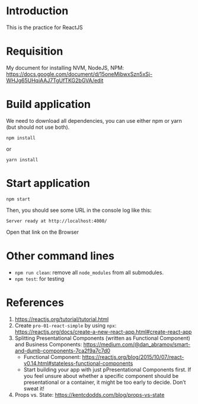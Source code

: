 # Introduction
This is the practice for ReactJS

# Requisition
My document for installing NVM, NodeJS, NPM: 
https://docs.google.com/document/d/15oneMibwxSzn5xSj-WHJg65UHqiAAJ7TgUfTKG2bGVA/edit

# Build application

We need to download all dependencies, you can use either npm or yarn (but should not use both).
```
npm install 
```
or
```
yarn install 
``` 

# Start application
```
npm start
```
Then, you should see some URL in the console log like this:
```
Server ready at http://localhost:4000/ 
```
Open that link on the Browser

# Other command lines
- `npm run clean`: remove all `node_modules` from all submodules.
- `npm test`: for testing

# References
1. https://reactjs.org/tutorial/tutorial.html
1. Create `pro-01-react-simple` by using `npx`: https://reactjs.org/docs/create-a-new-react-app.html#create-react-app
1. Splitting Presentational Components (written as Functional Component) and Business Components: https://medium.com/@dan_abramov/smart-and-dumb-components-7ca2f9a7c7d0
     - Functional Component:  https://reactjs.org/blog/2015/10/07/react-v0.14.html#stateless-functional-components
     - Start building your app with just pPresentational Components first. 
      If you feel unsure about whether a specific component should be presentational or a container, it might be too early to decide. 
      Don’t sweat it! 
1. Props vs. State: https://kentcdodds.com/blog/props-vs-state      